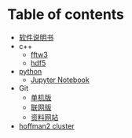 # Table of contents

* [软件说明书](README.md)
* c++
  * [fftw3](c++/fftw3.md)
  * [hdf5](c++/hdf5.md)
* [python](python3/README.md)
  * [Jupyter Notebook](python3/jupyter-notebook.md)
* Git
  * [单机版](git/dan-ji-ban.md)
  * [联网版](git/lian-wang-ban.md)
  * [资料网站](git/zi-liao-wang-zhan.md)
* [hoffman2 cluster](hoffman2-cluster.md)

